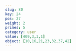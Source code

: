 ```yaml
---
slug: 80
key: 24
pos: 27
weight: 2
primes: 5
category: user
value: [409,3,1,1]
object: [10,16,21,23,32,37,42]
---
```

